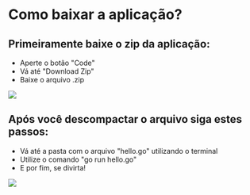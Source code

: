 # Como baixar a aplicação?
<div>
  <h2>Primeiramente baixe o zip da aplicação:</h2>
  <ul>
    <li>Aperte o botão "Code"</li>
    <li>Vá até "Download Zip"</li>
    <li>Baixe o arquivo .zip</li>
  </ul>
    <div>
    <img src='https://media.discordapp.net/attachments/1284277045706227712/1293738505402454100/image.png?ex=67087760&is=670725e0&hm=7cab2a71cad1b04f8e35a1b808023c9db1df2cc9c75e4b9a8a0c27e157610706&=&format=webp&quality=lossless&width=1042&height=553'>
  </div>
  <div>
    <h2>Após você descompactar o arquivo siga estes passos:</h2>
    <ul>
      <li>Vá até a pasta com o arquivo "hello.go" utilizando o terminal</li>
      <li>Utilize o comando "go run hello.go"</li>
      <li>E por fim, se divirta!</li>
    </ul>
    <div>
      <img src='https://media.discordapp.net/attachments/1284277045706227712/1293739403839012997/image.png?ex=67087836&is=670726b6&hm=6079d171ecbc26843ff51ef9864014c7c21abf224a125d0c70f044cbefa8eb47&=&format=webp&quality=lossless&width=999&height=554'>
    </div>
  </div>
</div>
